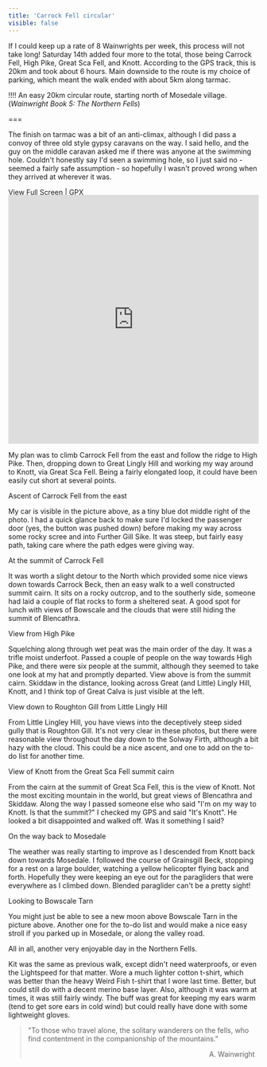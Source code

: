 ```yaml
---
title: 'Carrock Fell circular'
visible: false
---
```


If I could keep up a rate of 8 Wainwrights per week, this process will not take long! Saturday 14th added four more to the total, those being Carrock Fell, High Pike, Great Sca Fell, and Knott. According to the GPS track, this is 20km and took about 6 hours. Main downside to the route is my choice of parking, which meant the walk ended with about 5km along tarmac.

!!!! An easy 20km circular route, starting north of Mosedale village. (_Wainwright Book 5: The Northern Fells_)

===

The finish on tarmac was a bit of an anti-climax, although I did pass a convoy of three old style gypsy caravans on the way. I said hello, and the guy on the middle caravan asked me if there was anyone at the swimming hole. Couldn't honestly say I'd seen a swimming hole, so I just said no - seemed a fairly safe assumption - so hopefully I wasn't proved wrong when they arrived at wherever it was.

[View Full Screen](https://map.mootparadox.com/full/carrock-20k-loop) | [GPX](https://map.mootparadox.com/gpx/carrock-20k-loop)  
<p><iframe src="https://map.mootparadox.com/embed/carrock-20k-loop" height="500" width="100%" style="border:none; margin-top:-1.2em;"></iframe></p>

My plan was to climb Carrock Fell from the east and follow the ridge to High Pike. Then, dropping down to Great Lingly Hill and working my way around to Knott, via Great Sca Fell. Being a fairly elongated loop, it could have been easily cut short at several points.

Ascent of Carrock Fell from the east

My car is visible in the picture above, as a tiny blue dot middle right of the photo. I had a quick glance back to make sure I'd locked the passenger door (yes, the button was pushed down) before making my way across some rocky scree and into Further Gill Sike. It was steep, but fairly easy path, taking care where the path edges were giving way.

At the summit of Carrock Fell

It was worth a slight detour to the North which provided some nice views down towards Carrock Beck, then an easy walk to a well constructed summit cairn. It sits on a rocky outcrop, and to the southerly side, someone had laid a couple of flat rocks to form a sheltered seat. A good spot for lunch with views of Bowscale and the clouds that were still hiding the summit of Blencathra.

View from High Pike

Squelching along through wet peat was the main order of the day. It was a trifle moist underfoot. Passed a couple of people on the way towards High Pike, and there were six people at the summit, although they seemed to take one look at my hat and promptly departed. View above is from the summit cairn. Skiddaw in the distance, looking across Great (and Little) Lingly Hill, Knott, and I think top of Great Calva is just visible at the left.

View down to Roughton Gill from Little Lingly Hill

From Little Lingley Hill, you have views into the deceptively steep sided gully that is Roughton Gill. It's not very clear in these photos, but there were reasonable view throughout the day down to the Solway Firth, although a bit hazy with the cloud. This could be a nice ascent, and one to add on the to-do list for another time.

View of Knott from the Great Sca Fell summit cairn

From the cairn at the summit of Great Sca Fell, this is the view of Knott. Not the most exciting mountain in the world, but great views of Blencathra and Skiddaw. Along the way I passed someone else who said "I'm on my way to Knott. Is that the summit?" I checked my GPS and said "It's Knott". He looked a bit disappointed and walked off. Was it something I said?

On the way back to Mosedale

The weather was really starting to improve as I descended from Knott back down towards Mosedale. I followed the course of Grainsgill Beck, stopping for a rest on a large boulder, watching a yellow helicopter flying back and forth. Hopefully they were keeping an eye out for the paragliders that were everywhere as I climbed down. Blended paraglider can't be a pretty sight!

Looking to Bowscale Tarn

You might just be able to see a new moon above Bowscale Tarn in the picture above. Another one for the to-do list and would make a nice easy stroll if you parked up in Mosedale, or along the valley road.

All in all, another very enjoyable day in the Northern Fells.

Kit was the same as previous walk, except didn't need waterproofs, or even the Lightspeed for that matter. Wore a much lighter cotton t-shirt, which was better than the heavy Weird Fish t-shirt that I wore last time. Better, but could still do with a decent merino base layer. Also, although it was warm at times, it was still fairly windy. The buff was great for keeping my ears warm (tend to get sore ears in cold wind) but could really have done with some lightweight gloves.

> "To those who travel alone, the solitary wanderers on the fells, who find contentment in the companionship of the mountains."
> <div style="text-align: right">A. Wainwright &nbsp;</div>